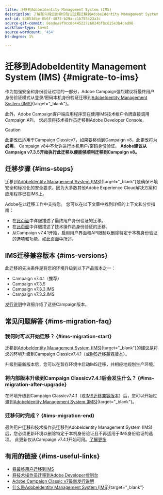 ```yaml
---
title: 迁移到AdobeIdentity Management System (IMS)
description: 了解如何将您的身份验证过程迁移到AdobeIdentity Management System (IMS)
exl-id: 84853dbe-8b6f-4875-b29a-c1b755423a3c
source-git-commit: 8eadea9f9cc0a44522726024bfbc825e3b4cad98
workflow-type: tm+mt
source-wordcount: '454'
ht-degree: 1%

---
```


# 迁移到AdobeIdentity Management System (IMS) {#migrate-to-ims}

作为加强安全和身份验证过程的一部分，Adobe Campaign强烈建议将最终用户身份验证模式从登录/密码本机身份验证迁移到[AdobeIdentity Management System (IMS)](https://helpx.adobe.com/cn/enterprise/using/identity.html){target="_blank"}。

此外，Adobe Campaign客户端应用程序现在使用IMS技术帐户令牌直接调用Campaign API。 您必须将技术操作员迁移到Adobe Developer Console。

>[!CAUTION]
>
>此更改已适用于Campaign Classicv7，如果要移动到Campaign v8，此更改将为&#x200B;**必需**。 Campaign v8中不允许进行本机用户/密码身份验证。 **Adobe建议从Campaign v7.3.5开始执行此迁移以便能够顺利迁移到Campaign v8。**
>

## 迁移步骤 {#ims-steps}

迁移到[AdobeIdentity Management System (IMS)](https://helpx.adobe.com/cn/enterprise/using/identity.html){target="_blank"}是确保环境安全和标准化的安全要求，因为大多数其他Adobe Experience Cloud解决方案和应用程序已在IMS上。

Adobe在此迁移工作中支持您。 您可以在以下文章中找到详细的上下文和分步指南：

* 在[此页面](migrate-users-to-ims.md)中详细描述了最终用户身份验证的迁移。
* 在[此页面](ims-migration.md)中详细描述了技术操作员身份验证的迁移。
* 从Campaign v7.4.1开始，启用用户界面和API限制以删除特定于本机身份验证的选项和功能，如[此页面](impact-ims-migration.md)中所述。


## IMS迁移兼容版本 {#ims-versions}

此迁移的先决条件是将您的环境升级到以下产品版本之一：

* Campaign v7.4.1（推荐）
* Campaign v7.3.5
* Campaign v7.3.3.IMS
* Campaign v7.3.2.IMS

[发行说明](../../rn/using/latest-release.md)中详细介绍了这些Campaign版本。

## 常见问题解答 {#ims-migration-faq}

### 我何时可以开始迁移？ {#ims-migration-start}

迁移到[AdobeIdentity Management System (IMS)](https://helpx.adobe.com/cn/enterprise/using/identity.html){target="_blank"}的建议是将您的环境升级到Campaign Classicv7.4.1（或[IMS迁移兼容版本](#ims-versions)）。

升级到最新版本后，您可以在暂存环境中启动IMS迁移，并相应地规划生产环境。

### 将内部版本升级到Campaign Classicv7.4.1后会发生什么？ {#ims-migration-after-upgrade}

在环境升级到Campaign Classicv7.4.1（或[IMS迁移兼容版本](#ims-versions)）后，您可以开始过渡到[AdobeIdentity Management System (IMS)](https://helpx.adobe.com/cn/enterprise/using/identity.html){target="_blank"}。

### 迁移何时完成？ {#ims-migration-end}

最终用户迁移和技术操作员迁移到AdobeIdentity Management System (IMS)后，您必须更新环境以删除特定于本机身份验证且不再适用于IMS身份验证的选项。 此更新仅从Campaign v7.4.1开始可用。[了解更多](impact-ims-migration.md)



## 有用的链接 {#ims-useful-links}

* [将最终用户迁移到IMS](migrate-users-to-ims.md)
* [将技术操作员迁移到Adobe Developer控制台](ims-migration.md)
* [Adobe Campaign Classic v7最新发行说明](../../rn/using/latest-release.md)
* [什么是AdobeIdentity Management System (IMS)](https://helpx.adobe.com/cn/enterprise/using/identity.html){target="_blank"}
